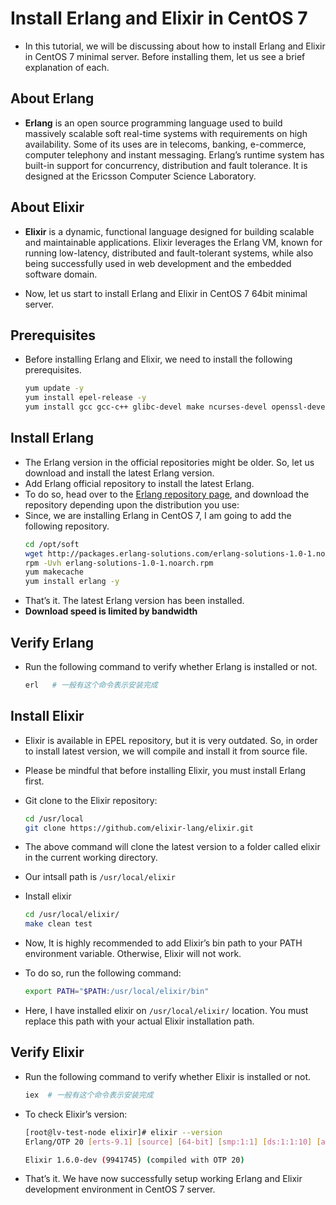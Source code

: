 # Install Erlang and Elixir in CentOS 7
- In this tutorial, we will be discussing about how to install Erlang and Elixir in CentOS 7 minimal server. Before installing them, let us see a brief explanation of each.

## **About Erlang**
- **Erlang** is an open source programming language used to build massively scalable soft real-time systems with requirements on high availability. Some of its uses are in telecoms, banking, e-commerce, computer telephony and instant messaging. Erlang’s runtime system has built-in support for concurrency, distribution and fault tolerance. It is designed at the Ericsson Computer Science Laboratory.

## **About Elixir**
- **Elixir** is a dynamic, functional language designed for building scalable and maintainable applications. Elixir leverages the Erlang VM, known for running low-latency, distributed and fault-tolerant systems, while also being successfully used in web development and the embedded software domain.

- Now, let us start to install Erlang and Elixir in CentOS 7 64bit minimal server.

## **Prerequisites**
- Before installing Erlang and Elixir, we need to install the following prerequisites.
  ``` bash
  yum update -y
  yum install epel-release -y
  yum install gcc gcc-c++ glibc-devel make ncurses-devel openssl-devel autoconf git wget wxBase.x86_64
  ```
## **Install Erlang**
- The Erlang version in the official repositories might be older. So, let us download and install the latest Erlang version.
- Add Erlang official repository to install the latest Erlang.
- To do so, head over to the [Erlang repository page](https://packages.erlang-solutions.com/erlang/), and download the repository depending upon the distribution you use:
- Since, we are installing Erlang in CentOS 7, I am going to add the following repository.
  ``` bash
  cd /opt/soft
  wget http://packages.erlang-solutions.com/erlang-solutions-1.0-1.noarch.rpm
  rpm -Uvh erlang-solutions-1.0-1.noarch.rpm
  yum makecache
  yum install erlang -y
  ```
- That’s it. The latest Erlang version has been installed.
- **Download speed is limited by bandwidth**

## **Verify Erlang**
- Run the following command to verify whether Erlang is installed or not.
  ``` bash
  erl   # 一般有这个命令表示安装完成
  ```
## **Install Elixir**
- Elixir is available in EPEL repository, but it is very outdated. So, in order to install latest version, we will compile and install it from source file.
- Please be mindful that before installing Elixir, you must install Erlang first.
- Git clone to the Elixir repository:
  ``` bash
  cd /usr/local
  git clone https://github.com/elixir-lang/elixir.git
  ```
- The above command will clone the latest version to a folder called elixir in the current working directory.
- Our intsall path is `/usr/local/elixir`

- Install elixir
  ```bash
  cd /usr/local/elixir/
  make clean test
  ```
- Now, It is highly recommended to add Elixir’s bin path to your PATH environment variable. Otherwise, Elixir will not work.
- To do so, run the following command:
  ``` bash
  export PATH="$PATH:/usr/local/elixir/bin"
  ```
- Here, I have installed elixir on `/usr/local/elixir/` location. You must replace this path with your actual Elixir installation path.

## **Verify Elixir**
- Run the following command to verify whether Elixir is installed or not.
  ``` bash
  iex  # 一般有这个命令表示安装完成
  ```
- To check Elixir’s version:
  ``` bash
  [root@lv-test-node elixir]# elixir --version
  Erlang/OTP 20 [erts-9.1] [source] [64-bit] [smp:1:1] [ds:1:1:10] [async-threads:10] [hipe] [kernel-poll:false]
  
  Elixir 1.6.0-dev (9941745) (compiled with OTP 20)
  ```
- That’s it. We have now successfully setup working Erlang and Elixir development environment in CentOS 7 server.

